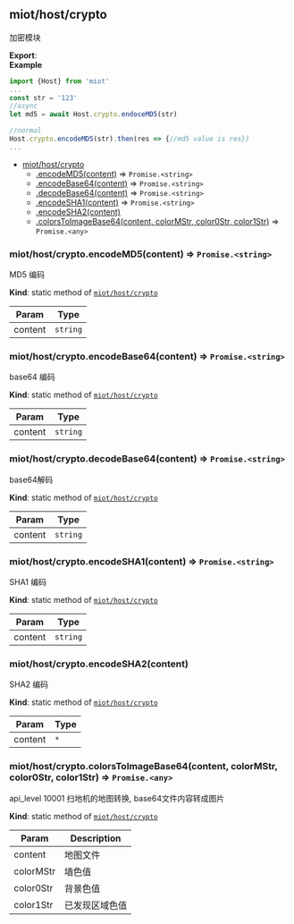 <a name="module_miot/host/crypto"></a>

## miot/host/crypto
加密模块

**Export**:   
**Example**  
```js
import {Host} from 'miot'
...
const str = '123'
//async
let md5 = await Host.crypto.endoceMD5(str)

//normal
Host.crypto.encodeMD5(str).then(res => {//md5 value is res})
...
```

* [miot/host/crypto](#module_miot/host/crypto)
    * [.encodeMD5(content)](#module_miot/host/crypto.encodeMD5) ⇒ <code>Promise.&lt;string&gt;</code>
    * [.encodeBase64(content)](#module_miot/host/crypto.encodeBase64) ⇒ <code>Promise.&lt;string&gt;</code>
    * [.decodeBase64(content)](#module_miot/host/crypto.decodeBase64) ⇒ <code>Promise.&lt;string&gt;</code>
    * [.encodeSHA1(content)](#module_miot/host/crypto.encodeSHA1) ⇒ <code>Promise.&lt;string&gt;</code>
    * [.encodeSHA2(content)](#module_miot/host/crypto.encodeSHA2)
    * [.colorsToImageBase64(content, colorMStr, color0Str, color1Str)](#module_miot/host/crypto.colorsToImageBase64) ⇒ <code>Promise.&lt;any&gt;</code>

<a name="module_miot/host/crypto.encodeMD5"></a>

### miot/host/crypto.encodeMD5(content) ⇒ <code>Promise.&lt;string&gt;</code>
MD5 编码

**Kind**: static method of [<code>miot/host/crypto</code>](#module_miot/host/crypto)  

| Param | Type |
| --- | --- |
| content | <code>string</code> | 

<a name="module_miot/host/crypto.encodeBase64"></a>

### miot/host/crypto.encodeBase64(content) ⇒ <code>Promise.&lt;string&gt;</code>
base64 编码

**Kind**: static method of [<code>miot/host/crypto</code>](#module_miot/host/crypto)  

| Param | Type |
| --- | --- |
| content | <code>string</code> | 

<a name="module_miot/host/crypto.decodeBase64"></a>

### miot/host/crypto.decodeBase64(content) ⇒ <code>Promise.&lt;string&gt;</code>
base64解码

**Kind**: static method of [<code>miot/host/crypto</code>](#module_miot/host/crypto)  

| Param | Type |
| --- | --- |
| content | <code>string</code> | 

<a name="module_miot/host/crypto.encodeSHA1"></a>

### miot/host/crypto.encodeSHA1(content) ⇒ <code>Promise.&lt;string&gt;</code>
SHA1 编码

**Kind**: static method of [<code>miot/host/crypto</code>](#module_miot/host/crypto)  

| Param | Type |
| --- | --- |
| content | <code>string</code> | 

<a name="module_miot/host/crypto.encodeSHA2"></a>

### miot/host/crypto.encodeSHA2(content)
SHA2 编码

**Kind**: static method of [<code>miot/host/crypto</code>](#module_miot/host/crypto)  

| Param | Type |
| --- | --- |
| content | <code>\*</code> | 

<a name="module_miot/host/crypto.colorsToImageBase64"></a>

### miot/host/crypto.colorsToImageBase64(content, colorMStr, color0Str, color1Str) ⇒ <code>Promise.&lt;any&gt;</code>
api_level 10001
扫地机的地图转换, base64文件内容转成图片

**Kind**: static method of [<code>miot/host/crypto</code>](#module_miot/host/crypto)  

| Param | Description |
| --- | --- |
| content | 地图文件 |
| colorMStr | 墙色值 |
| color0Str | 背景色值 |
| color1Str | 已发现区域色值 |

